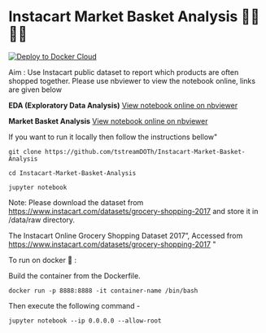 # Instacart Market Basket Analysis 🍋🍉🥑🥦

[![Deploy to Docker Cloud](https://files.cloud.docker.com/images/deploy-to-dockercloud.svg)](https://cloud.docker.com/stack/deploy/)

Aim : Use Instacart public dataset to report which products are often shopped together.
Please use nbviewer to view the notebook online, links are given below

**EDA (Exploratory Data Analysis)** [View notebook online on nbviewer](https://nbviewer.jupyter.org/github/tstreamDOTh/Instacart-Market-Basket-Analysis/blob/master/code/Data%20Analysis.ipynb "EDA")

**Market Basket Analysis** [View notebook online on nbviewer](https://nbviewer.jupyter.org/github/tstreamDOTh/Instacart-Market-Basket-Analysis/blob/master/code/Market%20Basket%20Analysis.ipynb "Market Basket Analysis")

If you want to run it locally then follow the instructions bellow"

```
git clone https://github.com/tstreamDOTh/Instacart-Market-Basket-Analysis

cd Instacart-Market-Basket-Analysis

jupyter notebook
```

Note: Please download the dataset from https://www.instacart.com/datasets/grocery-shopping-2017 and store it in /data/raw directory.

The Instacart Online Grocery Shopping Dataset 2017”, Accessed from https://www.instacart.com/datasets/grocery-shopping-2017 "


To run on docker 🐳 :

Build the container from the Dockerfile.


```
docker run -p 8888:8888 -it container-name /bin/bash
```
Then execute the following command -

```
jupyter notebook --ip 0.0.0.0 --allow-root
```
